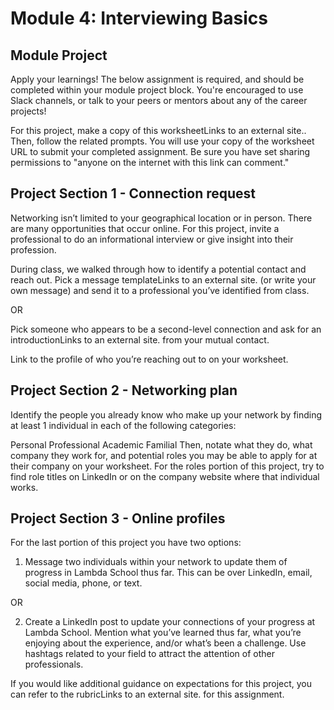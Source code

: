 # Module 4: Interviewing Basics

## Module Project

Apply your learnings! The below assignment is required, and should be completed within your module project block. You're encouraged to use Slack channels, or talk to your peers or mentors about any of the career projects!

For this project, make a copy of this worksheetLinks to an external site.. Then, follow the related prompts. You will use your copy of the worksheet URL to submit your completed assignment. Be sure you have set sharing permissions to "anyone on the internet with this link can comment."

## Project Section 1 - Connection request

Networking isn’t limited to your geographical location or in person. There are many opportunities that occur online. For this project, invite a professional to do an informational interview or give insight into their profession.

During class, we walked through how to identify a potential contact and reach out. Pick a message templateLinks to an external site. (or write your own message) and send it to a professional you’ve identified from class.

OR

Pick someone who appears to be a second-level connection and ask for an introductionLinks to an external site. from your mutual contact.

Link to the profile of who you’re reaching out to on your worksheet.

## Project Section 2 - Networking plan

Identify the people you already know who make up your network by finding at least 1 individual in each of the following categories:

Personal
Professional
Academic
Familial
Then, notate what they do, what company they work for, and potential roles you may be able to apply for at their company on your worksheet. For the roles portion of this project, try to find role titles on LinkedIn or on the company website where that individual works.

## Project Section 3 - Online profiles

For the last portion of this project you have two options:

1) Message two individuals within your network to update them of progress in Lambda School thus far. This can be over LinkedIn, email, social media, phone, or text.

OR

2) Create a LinkedIn post to update your connections of your progress at Lambda School. Mention what you’ve learned thus far, what you’re enjoying about the experience, and/or what’s been a challenge. Use hashtags related to your field to attract the attention of other professionals.

If you would like additional guidance on expectations for this project, you can refer to the rubricLinks to an external site. for this assignment.

